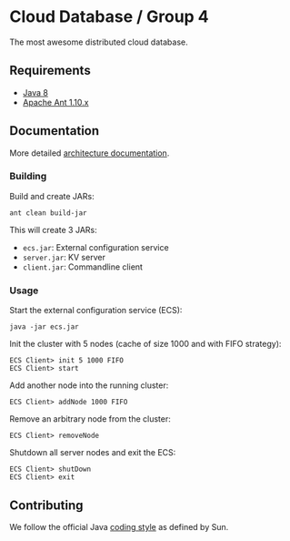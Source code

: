 # Cloud Database / Group 4

The most awesome distributed cloud database.

## Requirements

* [Java 8](https://java.com/en/download/)
* [Apache Ant 1.10.x](https://ant.apache.org)

## Documentation

More detailed [architecture documentation](ARCHITECTURE.md).

### Building

Build and create JARs:

    ant clean build-jar
    
This will create 3 JARs:

* `ecs.jar`: External configuration service
* `server.jar`: KV server
* `client.jar`: Commandline client

### Usage

Start the external configuration service (ECS):

```
java -jar ecs.jar
```

Init the cluster with 5 nodes (cache of size 1000 and with FIFO strategy):

```
ECS Client> init 5 1000 FIFO
ECS Client> start
```

Add another node into the running cluster:

```
ECS Client> addNode 1000 FIFO
```

Remove an arbitrary node from the cluster:

```
ECS Client> removeNode
```

Shutdown all server nodes and exit the ECS:

```
ECS Client> shutDown
ECS Client> exit
```


## Contributing

We follow the official Java [coding style](https://www.oracle.com/technetwork/java/codeconvtoc-136057.html) as defined by Sun.